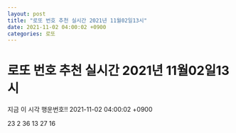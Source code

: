 ```yaml
---
layout: post
title: "로또 번호 추천 실시간 2021년 11월02일13시"
date: 2021-11-02 04:00:02 +0900
categories: 로또
---
```


# 로또 번호 추천 실시간 2021년 11월02일13시

지금 이 시각 행운번호!! 2021-11-02 04:00:02 +0900

 23  2  36  13  27  16 

